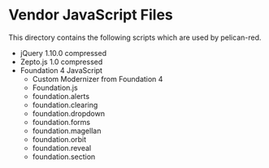 Vendor JavaScript Files
========================

This directory contains the following scripts which are used by pelican-red.

* jQuery 1.10.0 compressed
* Zepto.js 1.0 compressed
* Foundation 4 JavaScript
  *  Custom Modernizer from Foundation 4
  *  Foundation.js
  *  foundation.alerts
  *  foundation.clearing
  *  foundation.dropdown
  *  foundation.forms
  *  foundation.magellan
  *  foundation.orbit
  *  foundation.reveal
  *  foundation.section